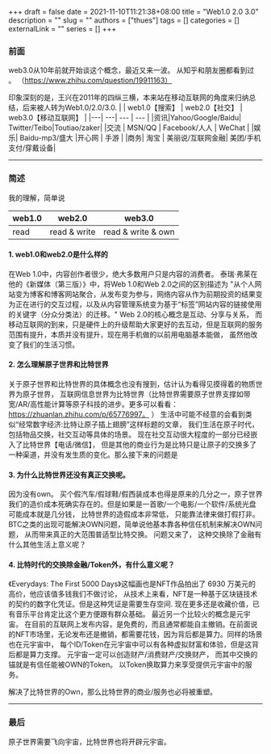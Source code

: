 +++ 
draft = false
date = 2021-11-10T11:21:38+08:00
title = "Web1.0 2.0 3.0"
description = ""
slug = ""
authors = ["thues"]
tags = []
categories = []
externalLink = ""
series = []
+++


### 前面



web3.0从10年前就开始谈这个概念，最近又来一波。 从知乎和朋友圈都看到过 。 （https://www.zhihu.com/question/19911163）


印象深刻的是，王兴在2011年的四纵三横，本来站在移动互联网的角度来归纳总结，后来被人转为Web1.0/2.0/3.0.
|         | web1.0【搜索】 | web2.0【社交】 | web3.0【移动互联网】 |
|---| ---| --- | --- |
|资讯|Yahoo/Google/Baidu| Twitter/Teibo|Toutiao/zaker|
|交流 | MSN/QQ | Facebook/人人 | WeChat  |
|娱乐|  Baidu-mp3/盛大 |开心网 |  手游 |
|商务| 淘宝 | 美丽说/互联网金融| 美团/手机支付/穿戴设备|

---

### 简述

我的理解，简单说

| web1.0 | web2.0 | web3.0 |
|--- | ---| ---|
|read | read & write | read & write & own|

#### 1. web1.0和web2.0是什么样的
在Web 1.0中，内容创作者很少，绝大多数用户只是内容的消费者。
泰瑞·弗莱在他的《新媒体（第三版）》中，将Web 1.0和Web 2.0之间的区别描述为
"从个人网站变为博客和博客网站聚合，从发布变为参与，网络内容从作为前期投资的结果变为正在进行的交互过程，以及从内容管理系统变为基于“标签”网站内容的链接使用的关键字（分众分类法）的迁移。" Web 2.0的核心概念是互动、分享与关系， 而移动互联网的到来，只是硬件上的升级帮助大家更好的去互动，但是互联网的服务范围有提升，本质并没有提升，现在用手机做的以前用电脑基本能做， 虽然他改变了我们的生活习惯。 

#### 2. 怎么理解原子世界和比特世界
关于原子世界和比特世界的具体概念也没有搜到，估计认为看得见摸得着的物质世界为原子世界， 互联网信息世界为比特世界（比特世界需要原子世界支撑如带宽/AR/高性能计算等原子科技的进步。更多可以看看： https://zhuanlan.zhihu.com/p/65776997。 ） 生活中可能不经意的会看到类似“经常数字经济:比特让原子插上翅膀”这样标题的文章， 我们生活在原子时代，包括物品交换，社交互动等具体的场景。 现在社交互动很大程度的一部分已经嵌入了比特世界【电话/微信】， 但是其他的商业行为是比特只是让原子的交换多了一种渠道，并没有发生质的变化。那么接下来的问题是

#### 3. 为什么比特世界还没有真正交换呢。
因为没有own。 买个假汽车/假球鞋/假西装成本也得是原来的几分之一，原子世界我们的造价成本死确实存在的。但是如果是一首歌/一个电影/一个软件/系统光盘 可能成本就是几分钱， 比特世界的造假成本非常低， 只能靠法律来做打假打非。 BTC之类的出现可能解决OWN问题，简单说他基本靠各种信任机制来解决OWN问题， 从而带来真正的大范围普适型比特交换。 问题又来了， 这种交换除了金融有什么其他生活上意义呢？

#### 4. 比特时代的交换除金融/Token外，有什么意义呢？
《Everydays: The First 5000 Days》这幅画也是NFT作品拍出了 6930 万美元的高价，他应该值多钱我们不做讨论， 从技术上来看，NFT是一种基于区块链技术的契约的数字化凭证。但是这种凭证是需要生存空间. 现在更多还是收藏价值，已有音乐平台肯定比这个更方便跟有群众基础。 最近另一个比较火的概念是元宇宙。  在目前的互联网上发布内容，是免费的，而且通常都能自主撤销。在前面说的NFT市场里，无论发布还是撤销，都需要花钱，因为背后都是算力。同样的场景也在元宇宙中， 每个ID/Token在元宇宙中可以有各种虚拟财富和体验，但是这背后都是算力支撑。 元宇宙一定可以创造财产/消费财产/交换财产， 而其中交换的锚就是有信任能被OWN的Token。  以Token换取算力来享受提供元宇宙中的服务。 

解决了比特世界的Own，那么比特世界的商业/服务也必将被重塑。 

---

### 最后

原子世界需要飞向宇宙，比特世界也将开辟元宇宙。